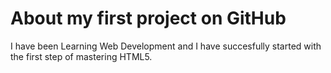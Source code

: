 # About my first project on GitHub

I have been Learning Web Development and I have succesfully started with the first step of mastering HTML5.

